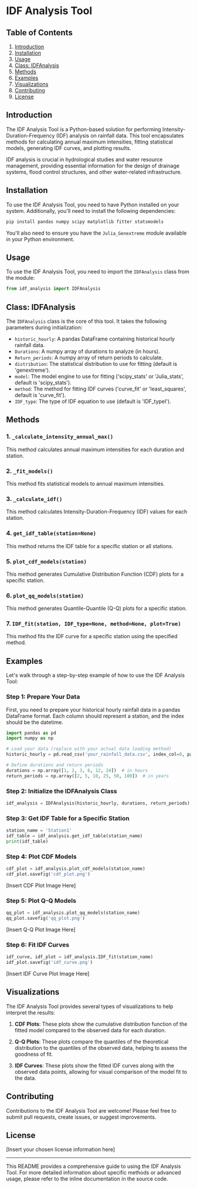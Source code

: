# IDF Analysis Tool

## Table of Contents
1. [Introduction](#introduction)
2. [Installation](#installation)
3. [Usage](#usage)
4. [Class: IDFAnalysis](#class-idfanalysis)
5. [Methods](#methods)
6. [Examples](#examples)
7. [Visualizations](#visualizations)
8. [Contributing](#contributing)
9. [License](#license)

## Introduction

The IDF Analysis Tool is a Python-based solution for performing Intensity-Duration-Frequency (IDF) analysis on rainfall data. This tool encapsulates methods for calculating annual maximum intensities, fitting statistical models, generating IDF curves, and plotting results.

IDF analysis is crucial in hydrological studies and water resource management, providing essential information for the design of drainage systems, flood control structures, and other water-related infrastructure.

## Installation

To use the IDF Analysis Tool, you need to have Python installed on your system. Additionally, you'll need to install the following dependencies:

```bash
pip install pandas numpy scipy matplotlib fitter statsmodels
```

You'll also need to ensure you have the `Julia_Genextreme` module available in your Python environment.

## Usage

To use the IDF Analysis Tool, you need to import the `IDFAnalysis` class from the module:

```python
from idf_analysis import IDFAnalysis
```

## Class: IDFAnalysis

The `IDFAnalysis` class is the core of this tool. It takes the following parameters during initialization:

- `historic_hourly`: A pandas DataFrame containing historical hourly rainfall data.
- `Durations`: A numpy array of durations to analyze (in hours).
- `Return_periods`: A numpy array of return periods to calculate.
- `distribution`: The statistical distribution to use for fitting (default is 'genextreme').
- `model`: The model engine to use for fitting ('scipy_stats' or 'Julia_stats', default is 'scipy_stats').
- `method`: The method for fitting IDF curves ('curve_fit' or 'least_squares', default is 'curve_fit').
- `IDF_type`: The type of IDF equation to use (default is 'IDF_typeI').

## Methods

### 1. `_calculate_intensity_annual_max()`

This method calculates annual maximum intensities for each duration and station.

### 2. `_fit_models()`

This method fits statistical models to annual maximum intensities.

### 3. `_calculate_idf()`

This method calculates Intensity-Duration-Frequency (IDF) values for each station.

### 4. `get_idf_table(station=None)`

This method returns the IDF table for a specific station or all stations.

### 5. `plot_cdf_models(station)`

This method generates Cumulative Distribution Function (CDF) plots for a specific station.

### 6. `plot_qq_models(station)`

This method generates Quantile-Quantile (Q-Q) plots for a specific station.

### 7. `IDF_fit(station, IDF_type=None, method=None, plot=True)`

This method fits the IDF curve for a specific station using the specified method.

## Examples

Let's walk through a step-by-step example of how to use the IDF Analysis Tool:

### Step 1: Prepare Your Data

First, you need to prepare your historical hourly rainfall data in a pandas DataFrame format. Each column should represent a station, and the index should be the datetime.

```python
import pandas as pd
import numpy as np

# Load your data (replace with your actual data loading method)
historic_hourly = pd.read_csv('your_rainfall_data.csv', index_col=0, parse_dates=True)

# Define durations and return periods
durations = np.array([1, 2, 3, 6, 12, 24])  # in hours
return_periods = np.array([2, 5, 10, 25, 50, 100])  # in years
```

### Step 2: Initialize the IDFAnalysis Class

```python
idf_analysis = IDFAnalysis(historic_hourly, durations, return_periods)
```

### Step 3: Get IDF Table for a Specific Station

```python
station_name = 'Station1'
idf_table = idf_analysis.get_idf_table(station_name)
print(idf_table)
```

### Step 4: Plot CDF Models

```python
cdf_plot = idf_analysis.plot_cdf_models(station_name)
cdf_plot.savefig('cdf_plot.png')
```

[Insert CDF Plot Image Here]

### Step 5: Plot Q-Q Models

```python
qq_plot = idf_analysis.plot_qq_models(station_name)
qq_plot.savefig('qq_plot.png')
```

[Insert Q-Q Plot Image Here]

### Step 6: Fit IDF Curves

```python
idf_curve, idf_plot = idf_analysis.IDF_fit(station_name)
idf_plot.savefig('idf_curve.png')
```

[Insert IDF Curve Plot Image Here]

## Visualizations

The IDF Analysis Tool provides several types of visualizations to help interpret the results:

1. **CDF Plots**: These plots show the cumulative distribution function of the fitted model compared to the observed data for each duration.

2. **Q-Q Plots**: These plots compare the quantiles of the theoretical distribution to the quantiles of the observed data, helping to assess the goodness of fit.

3. **IDF Curves**: These plots show the fitted IDF curves along with the observed data points, allowing for visual comparison of the model fit to the data.

## Contributing

Contributions to the IDF Analysis Tool are welcome! Please feel free to submit pull requests, create issues, or suggest improvements.

## License

[Insert your chosen license information here]

---

This README provides a comprehensive guide to using the IDF Analysis Tool. For more detailed information about specific methods or advanced usage, please refer to the inline documentation in the source code.
